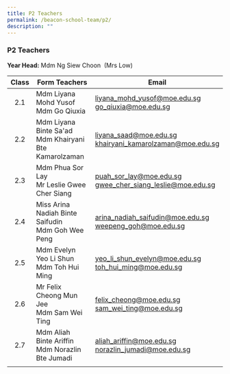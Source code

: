 ```yaml
---
title: P2 Teachers
permalink: /beacon-school-team/p2/
description: ""
---
```

### P2 Teachers

**Year Head:** Mdm Ng Siew Choon&nbsp; (Mrs Low)

| **Class** | **Form Teachers** | **Email** |
|:---:|---|---|
| 2.1 | Mdm Liyana Mohd Yusof  <br>Mdm Go Qiuxia | [liyana\_mohd\_yusof@moe.edu.sg](mailto:liyana_mohd_yusof@moe.edu.sg)<br>[go\_qiuxia@moe.edu.sg](mailto:go_qiuxia@moe.edu.sg) |
| 2.2 | Mdm Liyana Binte Sa'ad  <br>Mdm Khairyani Bte Kamarolzaman | [liyana\_saad@moe.edu.sg](mailto:liyana_saad@moe.edu.sg)<br>[khairyani_kamarolzaman@moe.edu.sg](mailto:khairyani_kamarolzaman@moe.edu.sg) |
| 2.3 | Mdm Phua Sor Lay  <br>Mr Leslie Gwee Cher Siang | [puah\_sor\_lay@moe.edu.sg](mailto:puah_sor_lay@moe.edu.sg)<br>[gwee\_cher\_siang\_leslie@moe.edu.sg](mailto:gwee_cher_siang_leslie@moe.edu.sg) |
| 2.4 | Miss Arina Nadiah Binte Saifudin  <br>Mdm Goh Wee Peng | [arina\_nadiah\_saifudin@moe.edu.sg](mailto:arina_nadiah_saifudin@moe.edu.sg)<br>[weepeng\_goh@moe.edu.sg](mailto:weepeng_goh@moe.edu.sg) |
| 2.5 | Mdm Evelyn Yeo Li Shun  <br>Mdm Toh Hui Ming | [yeo\_li\_shun\_evelyn@moe.edu.sg](mailto:yeo_li_shun_evelyn@moe.edu.sg)<br>[toh\_hui\_ming@moe.edu.sg](mailto:toh_hui_ming@moe.edu.sg) |
| 2.6 | Mr Felix Cheong Mun Jee  <br>Mdm Sam Wei Ting | [felix\_cheong@moe.edu.sg](mailto:felix_cheong@moe.edu.sg)<br>[sam\_wei\_ting@moe.edu.sg](mailto:sam_wei_ting@moe.edu.sg) |
| 2.7 | Mdm Aliah Binte Ariffin <br>Mdm Norazlin Bte Jumadi | [aliah\_ariffin@moe.edu.sg](mailto:aliah_ariffin@moe.edu.sg)<br>[norazlin\_jumadi@moe.edu.sg](mailto:norazlin_jumadi@moe.edu.sg) |
|  |  |  |